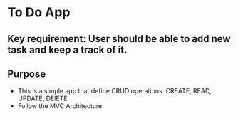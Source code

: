 # To Do App

## Key requirement: User should be able to add new task and keep a track of it.

## Purpose
- This is a simple app that define CRUD operations. CREATE, READ, UPDATE, DElETE
- Follow the MVC Architecture
